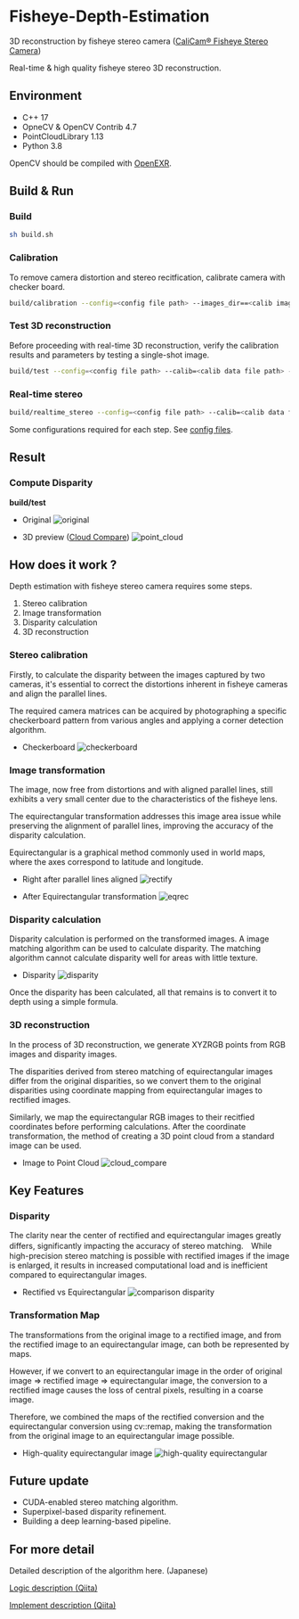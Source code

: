 # Fisheye-Depth-Estimation

3D reconstruction by fisheye stereo camera ([CaliCam® Fisheye Stereo Camera](https://astar.ai/products/stereo-camera))

Real-time & high quality fisheye stereo 3D reconstruction.


## Environment

* C++ 17
* OpneCV & OpenCV Contrib 4.7
* PointCloudLibrary 1.13
* Python 3.8

OpenCV should be compiled with [OpenEXR](https://openexr.com/en/latest/).


## Build & Run

### Build

```bash
sh build.sh
```

### Calibration

To remove camera distortion and stereo recitfication, calibrate camera with checker board.

```bash
build/calibration --config=<config file path> --images_dir==<calib images dir> --output=<calib data output path> --test_image=<test image path>
```

### Test 3D reconstruction

Before proceeding with real-time 3D reconstruction, verify the calibration results and parameters by testing a single-shot image.

```bash
build/test --config=<config file path> --calib=<calib data file path> --test_image=<test image path> --output_disp=<disparity image output path> --output_pcd=<point cloud output path>
```

### Real-time stereo

```bash
build/realtime_stereo --config=<config file path> --calib=<calib data file path>
```

Some configurations required for each step. See [config files](./configs/).


## Result

### Compute Disparity

**build/test**

* Original
![original](./samples/test.jpg "original")

* 3D preview ([Cloud Compare](https://www.danielgm.net/cc/))
![point_cloud](./samples/preview.webp "point_cloud")


## How does it work ?

Depth estimation with fisheye stereo camera requires some steps.

1. Stereo calibration
2. Image transformation
3. Disparity calculation
4. 3D reconstruction

### Stereo calibration

Firstly, to calculate the disparity between the images captured by two cameras, it's essential to correct the distortions inherent in fisheye cameras and align the parallel lines.

The required camera matrices can be acquired by photographing a specific checkerboard pattern from various angles and applying a corner detection algorithm.

* Checkerboard
![checkerboard](./samples/calib_sample.jpg "checkerboard")

### Image transformation

The image, now free from distortions and with aligned parallel lines, still exhibits a very small center due to the characteristics of the fisheye lens. 

The equirectangular transformation addresses this image area issue while preserving the alignment of parallel lines, improving the accuracy of the disparity calculation.

Equirectangular is a graphical method commonly used in world maps, where the axes correspond to latitude and longitude.

* Right after parallel lines aligned
![rectify](./samples/rect.png "rectify")

* After Equirectangular transformation
![eqrec](./samples/eqrec.png "eqrec")



### Disparity calculation
Disparity calculation is performed on the transformed images. A image matching algorithm can be used to calculate disparity. The matching algorithm cannot calculate disparity well for areas with little texture.

* Disparity
![disparity](./samples/disp.png "diaparity")

Once the disparity has been calculated, all that remains is to convert it to depth using a simple formula.

### 3D reconstruction

In the process of 3D reconstruction, we generate XYZRGB points from RGB images and disparity images.

The disparities derived from stereo matching of equirectangular images differ from the original disparities, so we convert them to the original disparities using coordinate mapping from equirectangular images to rectified images.

Similarly, we map the equirectangular RGB images to their recitfied coordinates before performing calculations. After the coordinate transformation, the method of creating a 3D point cloud from a standard image can be used.

* Image to Point Cloud
![cloud_compare](./samples/conversion.png)


## Key Features

### Disparity

The clarity near the center of rectified and equirectangular images greatly differs, significantly impacting the accuracy of stereo matching.　While high-precision stereo matching is possible with rectified images if the image is enlarged, it results in increased computational load and is inefficient compared to equirectangular images.

* Rectified vs Equirectangular
![comparison disparity](./samples/rect_eqrec_disparity.png)

### Transformation Map

The transformations from the original image to a rectified image, and from the rectified image to an equirectangular image, can both be represented by maps.

However, if we convert to an equirectangular image in the order of original image ⇒ rectified image ⇒ equirectangular image, the conversion to a rectified image causes the loss of central pixels, resulting in a coarse image.

Therefore, we combined the maps of the rectified conversion and the equirectangular conversion using cv::remap, making the transformation from the original image to an equirectangular image possible.

* High-quality equirectangular image
![high-quality equirectangular](./samples/remap.png)

## Future update

* CUDA-enabled stereo matching algorithm.
* Superpixel-based disparity refinement.
* Building a deep learning-based pipeline.


## For more detail

Detailed description of the algorithm here. (Japanese)

[Logic description (Qiita)](https://qiita.com/syunnsyunn74/items/155ee816f39691f021d2)

[Implement description (Qiita)](https://qiita.com/syunnsyunn74/items/6e248f7fbe87aa18e69d)